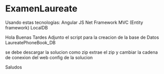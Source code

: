 # ExamenLaureate
 Usando estas tecnologías:  Angular JS  Net Framework MVC (Entity framework)  LocalDB
 
 Hola Buenas Tardes Adjunto el script para la creacion  de la base de Datos LaureatePhoneBook_DB
 
 se debe descargar la solucion como zip  extrae el zip  y cambiar la cadena de conexion del web config de la solucion 
 
 Saludos 
